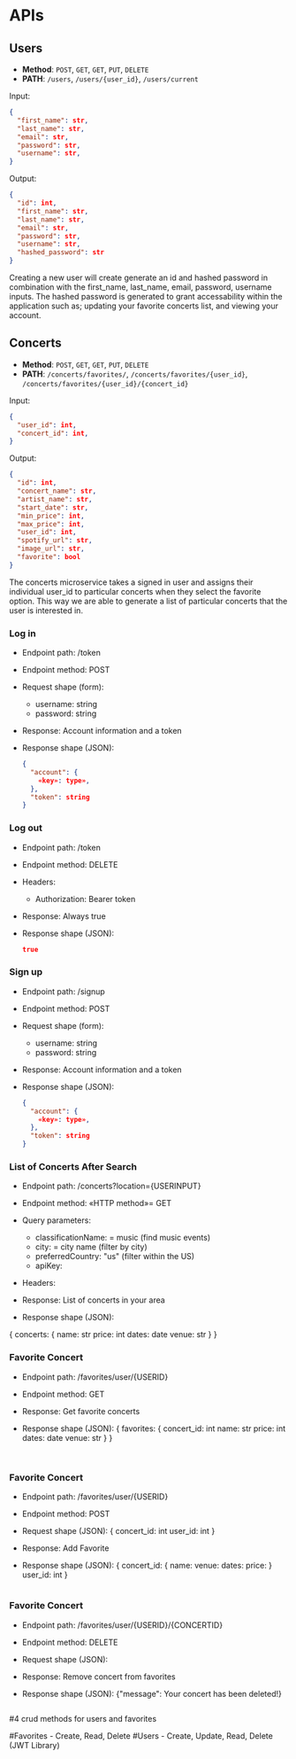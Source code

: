 # APIs

## Users

- **Method**: `POST`, `GET`, `GET`, `PUT`, `DELETE`
- **PATH**: `/users`, `/users/{user_id}`, `/users/current`

Input:

```json
{
  "first_name": str,
  "last_name": str,
  "email": str,
  "password": str,
  "username": str,
}
```

Output:

```json
{
  "id": int,
  "first_name": str,
  "last_name": str,
  "email": str,
  "password": str,
  "username": str,
  "hashed_password": str
}
```

Creating a new user will create generate an id and hashed password in combination with the first_name, last_name, email, password, username inputs. The hashed password is generated to grant accessability within the application such as; updating your favorite concerts list, and viewing your account.

## Concerts

- **Method**: `POST`, `GET`, `GET`, `PUT`, `DELETE`
- **PATH**: `/concerts/favorites/`, `/concerts/favorites/{user_id}`, `/concerts/favorites/{user_id}/{concert_id}`

Input:

```json
{
  "user_id": int,
  "concert_id": int,
}
```

Output:

```json
{
  "id": int,
  "concert_name": str,
  "artist_name": str,
  "start_date": str,
  "min_price": int,
  "max_price": int,
  "user_id": int,
  "spotify_url": str,
  "image_url": str,
  "favorite": bool
}
```

The concerts microservice takes a signed in user and assigns their individual user_id to particular concerts when they select the favorite option. This way we are able to generate a list of particular concerts that the user is interested in.





































### Log in

- Endpoint path: /token
- Endpoint method: POST

- Request shape (form):

  - username: string
  - password: string

- Response: Account information and a token
- Response shape (JSON):
  ```json
  {
    "account": {
      «key»: type»,
    },
    "token": string
  }
  ```

### Log out

- Endpoint path: /token
- Endpoint method: DELETE

- Headers:

  - Authorization: Bearer token

- Response: Always true
- Response shape (JSON):
  ```json
  true
  ```

<!-- /discovery/v2/events (TICKETMASTER API) -->

### Sign up

- Endpoint path: /signup
- Endpoint method: POST

- Request shape (form):

  - username: string
  - password: string

- Response: Account information and a token
- Response shape (JSON):
  ```json
  {
    "account": {
      «key»: type»,
    },
    "token": string
  }
  ```

### List of Concerts After Search

- Endpoint path: /concerts?location={USERINPUT}

- Endpoint method: «HTTP method»= GET
- Query parameters:

  - classificationName: = music (find music events)
  - city: = city name (filter by city)
  - preferredCountry: "us" (filter within the US)
  - apiKey:

- Headers:
<!--
  - Authorization: Bearer token -->

<!-- - Request shape (JSON):

  ```json
  «JSON-looking thing that has the
  keys and types in it»
  ``` -->

- Response: List of concerts in your area

- Response shape (JSON):

{ concerts:
{
name: str
price: int
dates: date
venue: str
}
}

<!-- "embedded": {
"events": [
"priceRanges"
-> "min", "max"
{
"dates" : {
"localDate",

"embedded"
"venues" -> "name"

"attractions"
"name"
"image"
"external links"

    }
        }
    ] -->

### Favorite Concert

- Endpoint path: /favorites/user/{USERID}
- Endpoint method: GET

- Response: Get favorite concerts

- Response shape (JSON):
  { favorites: {
  concert_id: int
  name: str
  price: int
  dates: date
  venue: str
  }
  }

```

```

#

### Favorite Concert

- Endpoint path: /favorites/user/{USERID}
- Endpoint method: POST

- Request shape (JSON):
  {
  concert_id: int
  user_id: int
  }

- Response: Add Favorite

- Response shape (JSON):
  {
  concert_id: {
  name:
  venue:
  dates:
  price:
  }
  user_id: int
  }

```

```

### Favorite Concert

- Endpoint path: /favorites/user/{USERID}/{CONCERTID}
- Endpoint method: DELETE

- Request shape (JSON):

- Response: Remove concert from favorites
- Response shape (JSON):
  {"message": Your concert has been deleted!}

```

```

#4 crud methods for users and favorites

#Favorites - Create, Read, Delete
#Users - Create, Update, Read, Delete
(JWT Library)

#
